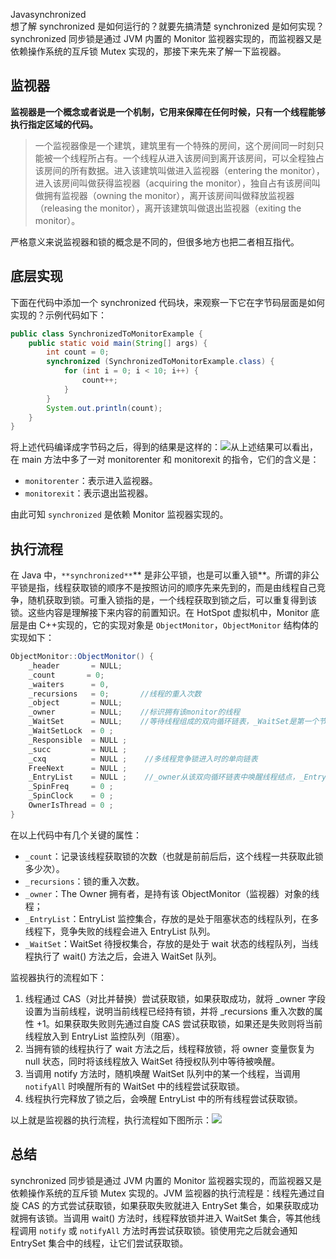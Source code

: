 Javasynchronized<br />想了解 synchronized 是如何运行的？就要先搞清楚 synchronized 是如何实现？synchronized 同步锁是通过 JVM 内置的 Monitor 监视器实现的，而监视器又是依赖操作系统的互斥锁 Mutex 实现的，那接下来先来了解一下监视器。
<a name="E8ehH"></a>
## 监视器
**监视器是一个概念或者说是一个机制，它用来保障在任何时候，只有一个线程能够执行指定区域的代码。**
> 一个监视器像是一个建筑，建筑里有一个特殊的房间，这个房间同一时刻只能被一个线程所占有。一个线程从进入该房间到离开该房间，可以全程独占该房间的所有数据。进入该建筑叫做进入监视器（entering the monitor），进入该房间叫做获得监视器（acquiring the monitor），独自占有该房间叫做拥有监视器（owning the monitor），离开该房间叫做释放监视器（releasing the monitor），离开该建筑叫做退出监视器（exiting the monitor）。

严格意义来说监视器和锁的概念是不同的，但很多地方也把二者相互指代。
<a name="ZbBLy"></a>
## 底层实现
下面在代码中添加一个 synchronized 代码块，来观察一下它在字节码层面是如何实现的？示例代码如下：
```java
public class SynchronizedToMonitorExample {
    public static void main(String[] args) {
        int count = 0;
        synchronized (SynchronizedToMonitorExample.class) {
            for (int i = 0; i < 10; i++) {
                count++;
            }
        }
        System.out.println(count);
    }
}
```
将上述代码编译成字节码之后，得到的结果是这样的：![](https://cdn.nlark.com/yuque/0/2022/png/396745/1653318936296-feaa1511-bb91-4ddf-8796-fcbe3f968a36.png#clientId=ubcdce0d5-7353-4&from=paste&id=u147c3272&originHeight=1076&originWidth=1080&originalType=url&ratio=1&rotation=0&showTitle=false&status=done&style=shadow&taskId=ud3a4b5bf-24e6-4769-b1e7-b7dad1069ba&title=)从上述结果可以看出，在 main 方法中多了一对 monitorenter 和 monitorexit 的指令，它们的含义是：

- `monitorenter`：表示进入监视器。
- `monitorexit`：表示退出监视器。

由此可知 `synchronized` 是依赖 Monitor 监视器实现的。
<a name="wI9Aj"></a>
## 执行流程
在 Java 中，`**synchronized**`** 是非公平锁，也是可以重入锁**。所谓的非公平锁是指，线程获取锁的顺序不是按照访问的顺序先来先到的，而是由线程自己竞争，随机获取到锁。可重入锁指的是，一个线程获取到锁之后，可以重复得到该锁。这些内容是理解接下来内容的前置知识。在 HotSpot 虚拟机中，Monitor 底层是由 C++实现的，它的实现对象是 `ObjectMonitor`，`ObjectMonitor` 结构体的实现如下：
```java
ObjectMonitor::ObjectMonitor() {  
	_header       = NULL;  
	_count       = 0;  
	_waiters      = 0,  
	_recursions   = 0;       //线程的重入次数
	_object       = NULL;  
	_owner        = NULL;    //标识拥有该monitor的线程
	_WaitSet      = NULL;    //等待线程组成的双向循环链表，_WaitSet是第一个节点
	_WaitSetLock  = 0 ;  
	_Responsible  = NULL ;  
	_succ         = NULL ;  
	_cxq          = NULL ;    //多线程竞争锁进入时的单向链表
	FreeNext      = NULL ;  
	_EntryList    = NULL ;    //_owner从该双向循环链表中唤醒线程结点，_EntryList是第一个节点
	_SpinFreq     = 0 ;  
	_SpinClock    = 0 ;  
	OwnerIsThread = 0 ;  
} 
```
在以上代码中有几个关键的属性：

- `_count`：记录该线程获取锁的次数（也就是前前后后，这个线程一共获取此锁多少次）。
- `_recursions`：锁的重入次数。
- `_owner`：The Owner 拥有者，是持有该 ObjectMonitor（监视器）对象的线程；
- `_EntryList`：EntryList 监控集合，存放的是处于阻塞状态的线程队列，在多线程下，竞争失败的线程会进入 EntryList 队列。
- `_WaitSet`：WaitSet 待授权集合，存放的是处于 wait 状态的线程队列，当线程执行了 wait() 方法之后，会进入 WaitSet 队列。

监视器执行的流程如下：

1. 线程通过 CAS（对比并替换）尝试获取锁，如果获取成功，就将 _owner 字段设置为当前线程，说明当前线程已经持有锁，并将 _recursions 重入次数的属性 +1。如果获取失败则先通过自旋 CAS 尝试获取锁，如果还是失败则将当前线程放入到 EntryList 监控队列（阻塞）。
2. 当拥有锁的线程执行了 wait 方法之后，线程释放锁，将 owner 变量恢复为 null 状态，同时将该线程放入 WaitSet 待授权队列中等待被唤醒。
3. 当调用 notify 方法时，随机唤醒 WaitSet 队列中的某一个线程，当调用 `notifyAll` 时唤醒所有的 WaitSet 中的线程尝试获取锁。
4. 线程执行完释放了锁之后，会唤醒 EntryList 中的所有线程尝试获取锁。

以上就是监视器的执行流程，执行流程如下图所示：![](https://cdn.nlark.com/yuque/0/2022/png/396745/1653318936300-792dece1-ff7c-46cc-911d-e58172392772.png#clientId=ubcdce0d5-7353-4&from=paste&id=u3df8085d&originHeight=702&originWidth=1080&originalType=url&ratio=1&rotation=0&showTitle=false&status=done&style=shadow&taskId=u44cb198a-14fd-4057-b865-3f78ddc2ac2&title=)
<a name="CYKEK"></a>
## 总结
synchronized 同步锁是通过 JVM 内置的 Monitor 监视器实现的，而监视器又是依赖操作系统的互斥锁 Mutex 实现的。JVM 监视器的执行流程是：线程先通过自旋 CAS 的方式尝试获取锁，如果获取失败就进入 EntrySet 集合，如果获取成功就拥有该锁。当调用 wait() 方法时，线程释放锁并进入 WaitSet 集合，等其他线程调用 `notify` 或 `notifyAll` 方法时再尝试获取锁。锁使用完之后就会通知 EntrySet 集合中的线程，让它们尝试获取锁。
